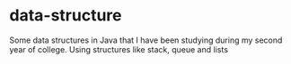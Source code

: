 # data-structure
Some data structures in Java that I have been studying during my second year of college.
Using structures like stack, queue and lists


